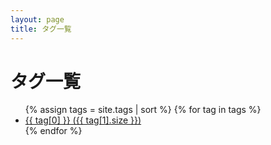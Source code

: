 ```yaml
---
layout: page
title: タグ一覧
---
```


<h1>タグ一覧</h1>
<ul class="fa-ul">
	{% assign tags = site.tags | sort %}
	{% for tag in tags %}
	<li>
		<span class="fa-li"><i class="fas fa-tag"></i></span>
		<a href="{{ '/tag/' | append: tag[0] | relative_url }}">
			{{ tag[0] }} ({{ tag[1].size }})
		</a>
	</li>
	{% endfor %}
</ul>
